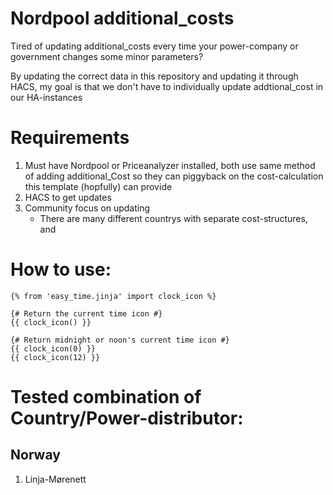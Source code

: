 # Nordpool additional_costs
Tired of updating additional_costs every time your power-company or government changes some minor parameters?

By updating the correct data in this repository and updating it through HACS, my goal is that we don't have to individually update addtional_cost in our HA-instances


# Requirements
1. Must have Nordpool or Priceanalyzer installed, both use same method of adding additional_Cost so they can piggyback on the cost-calculation this template (hopfully) can provide
2. HACS to get updates
3. Community focus on updating
   - There are many different countrys with separate cost-structures, and
  

# How to use:
```
{% from 'easy_time.jinja' import clock_icon %}

{# Return the current time icon #}
{{ clock_icon() }}

{# Return midnight or noon's current time icon #}
{{ clock_icon(0) }}
{{ clock_icon(12) }}
```



  # Tested combination of Country/Power-distributor:
  
  ## Norway
  1. Linja-Mørenett
